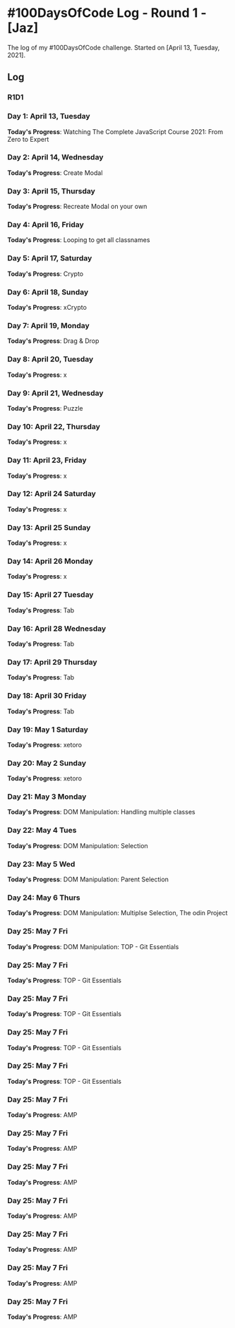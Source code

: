 # #100DaysOfCode Log - Round 1 - [Jaz]

The log of my #100DaysOfCode challenge. Started on [April 13, Tuesday, 2021].

## Log

### R1D1

### Day 1: April 13, Tuesday

**Today's Progress**: Watching The Complete JavaScript Course 2021: From Zero to Expert

### Day 2: April 14, Wednesday

**Today's Progress**: Create Modal

### Day 3: April 15, Thursday

**Today's Progress**: Recreate Modal on your own

### Day 4: April 16, Friday

**Today's Progress**: Looping to get all classnames

### Day 5: April 17, Saturday

**Today's Progress**: Crypto

### Day 6: April 18, Sunday

**Today's Progress**: xCrypto

### Day 7: April 19, Monday

**Today's Progress**: Drag & Drop

### Day 8: April 20, Tuesday

**Today's Progress**: x

### Day 9: April 21, Wednesday

**Today's Progress**: Puzzle

### Day 10: April 22, Thursday

**Today's Progress**: x

### Day 11: April 23, Friday

**Today's Progress**: x

### Day 12: April 24 Saturday

**Today's Progress**: x

### Day 13: April 25 Sunday

**Today's Progress**: x

### Day 14: April 26 Monday

**Today's Progress**: x

### Day 15: April 27 Tuesday

**Today's Progress**: Tab

### Day 16: April 28 Wednesday

**Today's Progress**: Tab

### Day 17: April 29 Thursday

**Today's Progress**: Tab

### Day 18: April 30 Friday

**Today's Progress**: Tab

### Day 19: May 1 Saturday

**Today's Progress**: xetoro

### Day 20: May 2 Sunday

**Today's Progress**: xetoro

### Day 21: May 3 Monday

**Today's Progress**: DOM Manipulation:
Handling multiple classes

### Day 22: May 4 Tues

**Today's Progress**: DOM Manipulation:
Selection

### Day 23: May 5 Wed

**Today's Progress**: DOM Manipulation:
Parent Selection

### Day 24: May 6 Thurs

**Today's Progress**: DOM Manipulation:
Multiplse Selection, The odin Project

### Day 25: May 7 Fri

**Today's Progress**: DOM Manipulation:
TOP - Git Essentials

### Day 25: May 7 Fri

**Today's Progress**:
TOP - Git Essentials

### Day 25: May 7 Fri

**Today's Progress**:
TOP - Git Essentials

### Day 25: May 7 Fri

**Today's Progress**:
TOP - Git Essentials

### Day 25: May 7 Fri

**Today's Progress**:
TOP - Git Essentials

### Day 25: May 7 Fri

**Today's Progress**:
AMP

### Day 25: May 7 Fri

**Today's Progress**:
AMP

### Day 25: May 7 Fri

**Today's Progress**:
AMP

### Day 25: May 7 Fri

**Today's Progress**:
AMP

### Day 25: May 7 Fri

**Today's Progress**:
AMP

### Day 25: May 7 Fri

**Today's Progress**:
AMP

### Day 25: May 7 Fri

**Today's Progress**:
AMP
